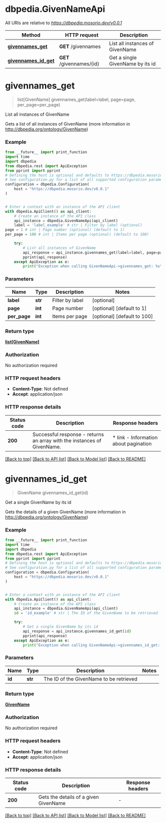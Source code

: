 # dbpedia.GivenNameApi

All URIs are relative to *https://dbpedia.mosorio.dev/v0.0.1*

Method | HTTP request | Description
------------- | ------------- | -------------
[**givennames_get**](GivenNameApi.md#givennames_get) | **GET** /givennames | List all instances of GivenName
[**givennames_id_get**](GivenNameApi.md#givennames_id_get) | **GET** /givennames/{id} | Get a single GivenName by its id


# **givennames_get**
> list[GivenName] givennames_get(label=label, page=page, per_page=per_page)

List all instances of GivenName

Gets a list of all instances of GivenName (more information in http://dbpedia.org/ontology/GivenName)

### Example

```python
from __future__ import print_function
import time
import dbpedia
from dbpedia.rest import ApiException
from pprint import pprint
# Defining the host is optional and defaults to https://dbpedia.mosorio.dev/v0.0.1
# See configuration.py for a list of all supported configuration parameters.
configuration = dbpedia.Configuration(
    host = "https://dbpedia.mosorio.dev/v0.0.1"
)


# Enter a context with an instance of the API client
with dbpedia.ApiClient() as api_client:
    # Create an instance of the API class
    api_instance = dbpedia.GivenNameApi(api_client)
    label = 'label_example' # str | Filter by label (optional)
page = 1 # int | Page number (optional) (default to 1)
per_page = 100 # int | Items per page (optional) (default to 100)

    try:
        # List all instances of GivenName
        api_response = api_instance.givennames_get(label=label, page=page, per_page=per_page)
        pprint(api_response)
    except ApiException as e:
        print("Exception when calling GivenNameApi->givennames_get: %s\n" % e)
```

### Parameters

Name | Type | Description  | Notes
------------- | ------------- | ------------- | -------------
 **label** | **str**| Filter by label | [optional] 
 **page** | **int**| Page number | [optional] [default to 1]
 **per_page** | **int**| Items per page | [optional] [default to 100]

### Return type

[**list[GivenName]**](GivenName.md)

### Authorization

No authorization required

### HTTP request headers

 - **Content-Type**: Not defined
 - **Accept**: application/json

### HTTP response details
| Status code | Description | Response headers |
|-------------|-------------|------------------|
**200** | Successful response - returns an array with the instances of GivenName. |  * link - Information about pagination <br>  |

[[Back to top]](#) [[Back to API list]](../README.md#documentation-for-api-endpoints) [[Back to Model list]](../README.md#documentation-for-models) [[Back to README]](../README.md)

# **givennames_id_get**
> GivenName givennames_id_get(id)

Get a single GivenName by its id

Gets the details of a given GivenName (more information in http://dbpedia.org/ontology/GivenName)

### Example

```python
from __future__ import print_function
import time
import dbpedia
from dbpedia.rest import ApiException
from pprint import pprint
# Defining the host is optional and defaults to https://dbpedia.mosorio.dev/v0.0.1
# See configuration.py for a list of all supported configuration parameters.
configuration = dbpedia.Configuration(
    host = "https://dbpedia.mosorio.dev/v0.0.1"
)


# Enter a context with an instance of the API client
with dbpedia.ApiClient() as api_client:
    # Create an instance of the API class
    api_instance = dbpedia.GivenNameApi(api_client)
    id = 'id_example' # str | The ID of the GivenName to be retrieved

    try:
        # Get a single GivenName by its id
        api_response = api_instance.givennames_id_get(id)
        pprint(api_response)
    except ApiException as e:
        print("Exception when calling GivenNameApi->givennames_id_get: %s\n" % e)
```

### Parameters

Name | Type | Description  | Notes
------------- | ------------- | ------------- | -------------
 **id** | **str**| The ID of the GivenName to be retrieved | 

### Return type

[**GivenName**](GivenName.md)

### Authorization

No authorization required

### HTTP request headers

 - **Content-Type**: Not defined
 - **Accept**: application/json

### HTTP response details
| Status code | Description | Response headers |
|-------------|-------------|------------------|
**200** | Gets the details of a given GivenName |  -  |

[[Back to top]](#) [[Back to API list]](../README.md#documentation-for-api-endpoints) [[Back to Model list]](../README.md#documentation-for-models) [[Back to README]](../README.md)

